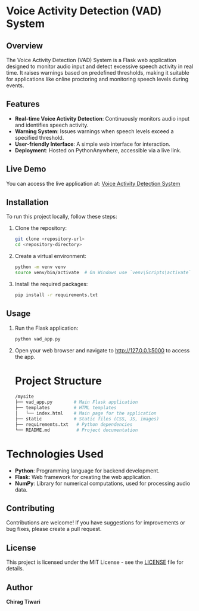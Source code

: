 # Voice Activity Detection (VAD) System

## Overview

The Voice Activity Detection (VAD) System is a Flask web application designed to monitor audio input and detect excessive speech activity in real time. It raises warnings based on predefined thresholds, making it suitable for applications like online proctoring and monitoring speech levels during events.

## Features

- **Real-time Voice Activity Detection**: Continuously monitors audio input and identifies speech activity.
- **Warning System**: Issues warnings when speech levels exceed a specified threshold.
- **User-friendly Interface**: A simple web interface for interaction.
- **Deployment**: Hosted on PythonAnywhere, accessible via a live link.

## Live Demo

You can access the live application at: [Voice Activity Detection System](https://chiragtiwari6842.pythonanywhere.com/)

## Installation

To run this project locally, follow these steps:

1. Clone the repository:
   ```bash
   git clone <repository-url>
   cd <repository-directory>

2. Create a virtual environment:
    ```bash
    python -m venv venv
    source venv/bin/activate  # On Windows use `venv\Scripts\activate`

3. Install the required packages:
    ```bash
    pip install -r requirements.txt

## Usage

1. Run the Flask application:
    ```bash
    python vad_app.py

2. Open your web browser and navigate to http://127.0.0.1:5000 to access the app.


   # Project Structure
   ```bash
   /mysite
   ├── vad_app.py        # Main Flask application
   ├── templates         # HTML templates
   │   └── index.html    # Main page for the application
   ├── static            # Static files (CSS, JS, images)
   ├── requirements.txt   # Python dependencies
   └── README.md          # Project documentation

# Technologies Used

- **Python**: Programming language for backend development.
- **Flask**: Web framework for creating the web application.
- **NumPy**: Library for numerical computations, used for processing audio data.

## Contributing

Contributions are welcome! If you have suggestions for improvements or bug fixes, please create a pull request.

## License

This project is licensed under the MIT License - see the [LICENSE](LICENSE) file for details.

## Author

**Chirag Tiwari**
